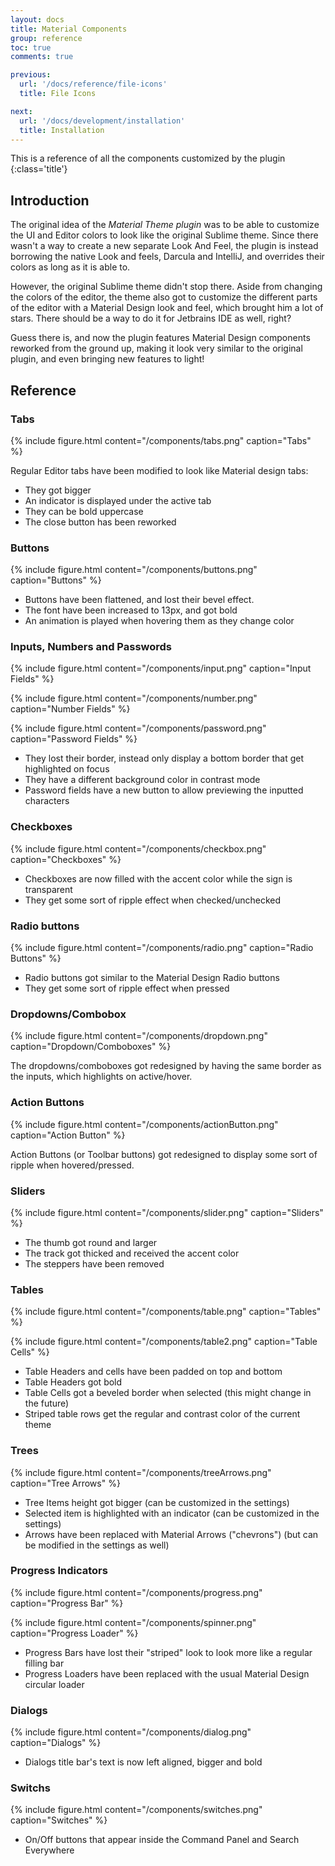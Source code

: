 ```yaml
---
layout: docs
title: Material Components
group: reference
toc: true
comments: true

previous:
  url: '/docs/reference/file-icons'
  title: File Icons

next:
  url: '/docs/development/installation'
  title: Installation
---
```


This is a reference of all the components customized by the plugin
{:class='title'}

## Introduction

The original idea of the _Material Theme plugin_ was to be able to customize the UI and Editor colors to look like the original Sublime theme. Since there wasn't a way to create a new separate Look And Feel, the plugin is instead borrowing the native Look and feels, Darcula and IntelliJ, and overrides their colors as long as it is able to.

However, the original Sublime theme didn't stop there. Aside from changing the colors of the editor, the theme also got to customize the different parts of the editor with a Material Design look and feel, which brought him a lot of stars. There should be a way to do it for Jetbrains IDE as well, right?

Guess there is, and now the plugin features Material Design components reworked from the ground up, making it look very similar to the original plugin, and even bringing new features to light!

## Reference

### Tabs

{% include figure.html content="/components/tabs.png" caption="Tabs" %}

Regular Editor tabs have been modified to look like Material design tabs:
- They got bigger
- An indicator is displayed under the active tab
- They can be bold uppercase
- The close button has been reworked

### Buttons

{% include figure.html content="/components/buttons.png" caption="Buttons" %}

- Buttons have been flattened, and lost their bevel effect.
- The font have been increased to 13px, and got bold
- An animation is played when hovering them as they change color

### Inputs, Numbers and Passwords

{% include figure.html content="/components/input.png" caption="Input Fields" %}

{% include figure.html content="/components/number.png" caption="Number Fields" %}

{% include figure.html content="/components/password.png" caption="Password Fields" %}

- They lost their border, instead only display a bottom border that get highlighted on focus
- They have a different background color in contrast mode
- Password fields have a new button to allow previewing the inputted characters

### Checkboxes

{% include figure.html content="/components/checkbox.png" caption="Checkboxes" %}

- Checkboxes are now filled with the accent color while the sign is transparent
- They get some sort of ripple effect when checked/unchecked

### Radio buttons

{% include figure.html content="/components/radio.png" caption="Radio Buttons" %}

- Radio buttons got similar to the Material Design Radio buttons
- They get some sort of ripple effect when pressed

### Dropdowns/Combobox

{% include figure.html content="/components/dropdown.png" caption="Dropdown/Comboboxes" %}

The dropdowns/comboboxes got redesigned by having the same border as the inputs, which highlights on active/hover.

### Action Buttons

{% include figure.html content="/components/actionButton.png" caption="Action Button" %}

Action Buttons (or Toolbar buttons) got redesigned to display some sort of ripple when hovered/pressed.

### Sliders

{% include figure.html content="/components/slider.png" caption="Sliders" %}

- The thumb got round and larger
- The track got thicked and received the accent color
- The steppers have been removed

### Tables

{% include figure.html content="/components/table.png" caption="Tables" %}

{% include figure.html content="/components/table2.png" caption="Table Cells" %}

- Table Headers and cells have been padded on top and bottom
- Table Headers got bold
- Table Cells got a beveled border when selected (this might change in the future)
- Striped table rows get the regular and contrast color of the current theme

### Trees

{% include figure.html content="/components/treeArrows.png" caption="Tree Arrows" %}

- Tree Items height got bigger (can be customized in the settings)
- Selected item is highlighted with an indicator (can be customized in the settings)
- Arrows have been replaced with Material Arrows ("chevrons") (but can be modified in the settings as well)

### Progress Indicators

{% include figure.html content="/components/progress.png" caption="Progress Bar" %}

{% include figure.html content="/components/spinner.png" caption="Progress Loader" %}

- Progress Bars have lost their "striped" look to look more like a regular filling bar
- Progress Loaders have been replaced with the usual Material Design circular loader

### Dialogs

{% include figure.html content="/components/dialog.png" caption="Dialogs" %}

- Dialogs title bar's text is now left aligned, bigger and bold

### Switchs

{% include figure.html content="/components/switches.png" caption="Switches" %}

- On/Off buttons that appear inside the Command Panel and Search Everywhere
